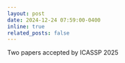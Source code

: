 ```yaml
---
layout: post
date: 2024-12-24 07:59:00-0400
inline: true
related_posts: false
---
```


Two papers accepted by ICASSP 2025
